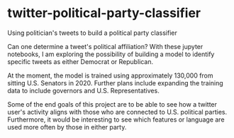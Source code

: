 # twitter-political-party-classifier
Using politician's tweets to build a political party classifier

Can one determine a tweet's political affiliation? With these jupyter notebooks, I am exploring the possibility of building a model to identify specific tweets as either Democrat or Republican.

At the moment, the model is trained using approximately 130,000 from sitting U.S. Senators in 2020. Further plans include expanding the training data to include governors and U.S. Representatives.

Some of the end goals of this project are to be able to see how a twitter user's activity aligns with those who are connected to U.S. political parties. Furthermore, it would be interesting to see which features or language are used more often by those in either party.
